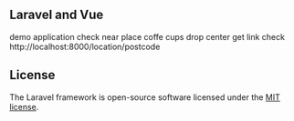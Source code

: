 ##  Laravel and Vue

demo application
check near place coffe cups drop center
get link  check http://localhost:8000/location/postcode



## License

The Laravel framework is open-source software licensed under the [MIT license](https://opensource.org/licenses/MIT).
